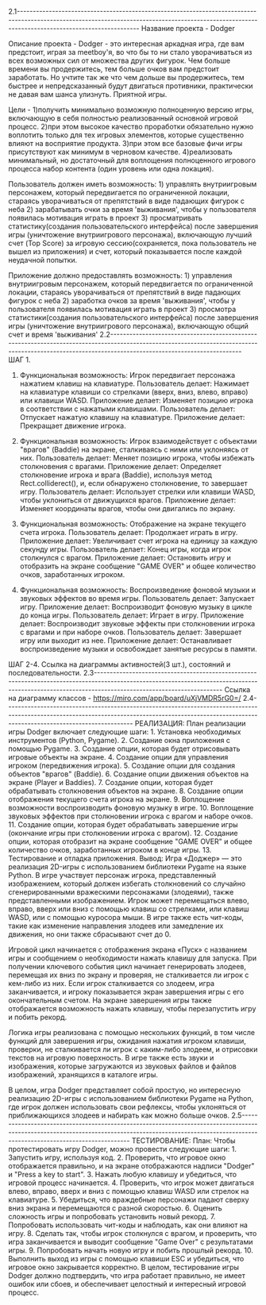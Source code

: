 2.1--------------------------------------------------------------------------------------------------------------------------------------------------------------------------------------------------
Название проекта - Dodger

Описание проекта -
	Dodger - это интересная аркадная  игра, где вам предстоит, играя за meetboy'я,
  во что бы то ни стало уворачиваться из всех возможных сил от множества других фигурок.
  Чем больше времени вы продержитесь, тем больше очков вам предстоит заработать.
  Но учтите так же что чем дольше вы продержитесь, тем быстрее и непредсказанный будут двигаться противники,
  практически не давая вам шанса улизнуть. Приятной игры. 


Цели  -      1)получить минимально возможную полноценную версию игры, включающую в себя полностью реализованный основной игровой процесс. 
             2)при этом высокое качество проработки обязательно нужно воплотить только для тех игровых элементов, которые существенно влияют на восприятие продукта.
             3)при этом все базовые фичи игры присутствуют как минимум в черновом качестве.
             4)реализовать минимальный, но достаточный для воплощения полноценного игрового процесса набор контента (один уровень или одна локация).


Пользователь должен иметь возможность:
	        1) управлять внутриигровым персонажем, который передвигается по ограниченной локации, стараясь уворачиваться от препятствий в виде падающих фигурок с неба
		2) зарабатывать очки за время 'выживания', чтобы у пользователя появилась мотивация играть в проект
		3) просматривать статистику(создания пользовательского интерфейса) после завершения игры (уничтожение внутриигрового персонажа),
		включающую лучший счет (Top Score) за игровую сессию(сохраняется, пока пользователь не вышел из приложения) и счет, который показывается после каждой неудачной попытки. 


Приложение должно предоставлять возможность:
		1) управления внутриигровым персонажем, который передвигается по ограниченной локации, стараясь уворачиваться от препятствий в виде падающих фигурок с неба
		2) заработка очков за время 'выживания', чтобы у пользователя появилась мотивация играть в проект
		3) просмотра статистики(создания пользовательского интерфейса) после завершения игры (уничтожение внутриигрового персонажа), включающую общий счет и время 'выживания'
2.2-----------------------------------------------------------------------------------------------------------------------------------------------------------------------------------------------------
ШАГ 1.
1. Функциональная возможность: Игрок передвигает персонажа нажатием клавиш на клавиатуре.
Пользователь делает: Нажимает на клавиатуре клавиши со стрелками (вверх, вниз, влево, вправо) или клавиши WASD.
Приложение делает: Изменяет позицию игрока в соответствии с нажатыми клавишами.
Пользователь делает: Отпускает нажатую клавишу на клавиатуре.
Приложение делает: Прекращает движение игрока.

2. Функциональная возможность: Игрок взаимодействует с объектами "врагов" (Baddie) на экране, сталкиваясь с ними или уклоняясь от них.
Пользователь делает: Меняет позицию игрока, чтобы избежать столкновения с врагами.
Приложение делает: Определяет столкновение игрока и врага (Baddie), используя метод Rect.colliderect(), и, если обнаружено столкновение, то завершает игру.
Пользователь делает: Использует стрелки или клавиши WASD, чтобы уклониться от движущихся врагов.
Приложение делает: Изменяет координаты врагов, чтобы они двигались по экрану. 

3. Функциональная возможность: Отображение на экране текущего счета игрока.
Пользователь делает: Продолжает играть в игру.
Приложение делает: Увеличивает счет игрока на единицу за каждую секунду игры.
Пользователь делает: Конец игры, когда игрок столкнулся с врагом.
Приложение делает: Остановить игру и отобразить на экране сообщение "GAME OVER" и общее количество очков, заработанных игроком.
 
4. Функциональная возможность: Воспроизведение фоновой музыки и звуковых эффектов во время игры.
Пользователь делает: Запускает игру.
Приложение делает: Воспроизводит фоновую музыку в цикле до конца игры.
Пользователь делает: Играет в игру.
Приложение делает: Воспроизводит звуковые эффекты при столкновении игрока с врагами и при наборе очков.
Пользователь делает: Завершает игру или выходит из нее.
Приложение делает: Останавливает воспроизведение музыки и освобождает занятые ресурсы в памяти.

ШАГ 2-4. Ссылка на диаграммы активностей(3 шт.), состояний и последовательности.
2.3----------------------------------------------------------------------------------------------------------------------------------------------------------------------------------------------------
Ссылка на диаграмму классов - https://miro.com/app/board/uXjVMDR5rG0=/
2.4----------------------------------------------------------------------------------------------------------------------------------------------------------------------------------------------------
РЕАЛИЗАЦИЯ:
План реализации игры Dodger включает следующие шаги:
	1. Установка необходимых инструментов (Python, Pygame).
	2. Создание окна приложения с помощью Pygame.
	3. Создание опции, которая будет отрисовывать игровые объекты на экране.
	4. Создание опции для управления игроком (передвижения игрока).
	5. Создание опции для создания объектов "врагов" (Baddie).
	6. Создание опции движения объектов на экране (Player и Baddies).
	7. Создание опции, которая будет обрабатывать столкновения объектов на экране.
	8. Создание опции отображения текущего счета игрока на экране.
	9. Воплощение возможности воспроизводить фоновую музыку в игре.
	10. Воплощение звуковых эффектов при столкновении игрока с врагом и наборе очков.
	11. Создание опции, которая будет обрабатывать завершение игры (окончание игры при столкновении игрока с врагом).
	12. Создание опции, которая отобразит на экране сообщение "GAME OVER" и общее количество очков, заработанных игроком в конце игры.
	13. Тестирование и отладка приложения.
Вывод:
	Игра «Доджер» — это реализация 2D-игры с использованием библиотеки Pygame на языке Python.  В игре участвует персонаж игрока, представленный изображением, который должен избегать столкновений со случайно сгенерированными вражескими персонажами (злодеями), также представленными изображением.  Игрок может перемещаться влево, вправо, вверх или вниз с помощью клавиш со стрелками, или клавиш WASD,
или с помощью куросора мыши.  В игре также есть чит-коды, такие как изменение направления злодеев или замедление их движения, но они также сбрасывают счет до 0.

 Игровой цикл начинается с отображения экрана «Пуск» с названием игры и сообщением о необходимости нажать клавишу для запуска.  При получении ключевого события цикл начинает генерировать злодеев, перемещая их вниз по экрану и проверяя, не сталкивается ли игрок с кем-либо из них.  Если игрок сталкивается со злодеем, игра заканчивается, и игроку показывается экран завершения игры с его окончательным счетом.  На экране завершения игры также отображается возможность нажать клавишу, чтобы перезапустить игру и побить рекорд.

 Логика игры реализована с помощью нескольких функций, в том числе функций для завершения игры, ожидания нажатия игроком клавиши, проверки, не сталкивается ли игрок с каким-либо злодеем, и отрисовки текстов на игровую поверхность.  В игре также есть звуки и изображения, которые загружаются из звуковых файлов и файлов изображений, хранящихся в каталоге игры.

 В целом, игра Dodger представляет собой простую, но интересную реализацию 2D-игры с использованием библиотеки Pygame на Python, где игрок должен использовать свои рефлексы, чтобы уклоняться от приближающихся злодеев и набирать как можно больше очков.
2.5-------------------------------------------------------------------------------------------------------------------------------------------------------------------------------------------------------
ТЕСТИРОВАНИЕ:
План:
Чтобы протестировать игру Dodger, можно провести следующие шаги:
	1. Запустить игру, используя код.
	2. Проверить, что игровое окно отображается правильно, и на экране отображаются надписи "Dodger" и "Press a key to start".
	3. Нажать любую клавишу и убедиться, что игровой процесс начинается.
	4. Проверить, что игрок может двигаться влево, вправо, вверх и вниз с помощью клавиш WASD или стрелок на клавиатуре.
	5. Убедиться, что враждебные персонажи падают сверху вниз экрана и перемещаются с разной скоростью.
	6. Оценить сложность игры и попробовать установить новый рекорд.
	7. Попробовать использовать чит-коды и наблюдать, как они влияют на игру.
	8. Сделать так, чтобы игрок столкнулся с врагом, и проверить, что игра заканчивается и выводит сообщение "Game Over" с результатами игры.
	9. Попробовать начать новую игру и побить прошлый рекорд.
	10. Выполнить выход из игры с помощью клавиши ESC и убедиться, что игровое окно закрывается корректно.
В целом, тестирование игры Dodger должно подтвердить, что игра работает правильно, не имеет ошибок или сбоев, и обеспечивает целостный и интересный игровой процесс.

